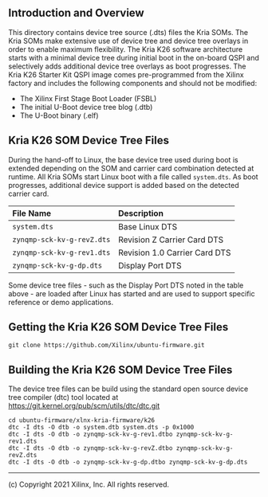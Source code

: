 Introduction and Overview
-------------------------
This directory contains device tree source (.dts) files the Kria SOMs.  The Kria SOMs make extensive use of device tree and device tree overlays in order to enable maximum flexibility.  The Kria K26 software architecture starts with a minimal device tree during initial boot in the on-board QSPI and selectively adds additional device tree overlays as boot progresses.  The Kria K26 Starter Kit QSPI image comes pre-programmed from the Xilinx factory and includes the following components and should not be modified:

* The Xilinx First Stage Boot Loader (FSBL)
* The initial U-Boot device tree blog (.dtb)
* The U-Boot binary (.elf)

Kria K26 SOM Device Tree Files
-----------------------------------------------------

During the hand-off to Linux, the base device tree used during boot is extended depending on the SOM and carrier card combination detected at runtime.  All Kria SOMs start Linux boot with a file called `system.dts`.  As boot progresses, additional device support is added based on the detected carrier card.

|   File Name                          | Description                       |
|   :-------------------------------   | :------------------------------   |
|   `system.dts`                         | Base Linux DTS                    |
|   `zynqmp-sck-kv-g-revZ.dts`           | Revision Z Carrier Card DTS       |
|   `zynqmp-sck-kv-g-rev1.dts`           | Revision 1.0 Carrier Card DTS     |
|   `zynqmp-sck-kv-g-dp.dts`             | Display Port DTS                  |

Some device tree files - such as the Display Port DTS noted in the table above - are loaded after Linux has started and are used to support specific reference or demo applications.

Getting the Kria K26 SOM Device Tree Files
---------------------------------------
```
git clone https://github.com/Xilinx/ubuntu-firmware.git
```

Building the Kria K26 SOM Device Tree Files
--------------------------------------------
The device tree files can be build using the standard open source device tree compiler (dtc) tool located at https://git.kernel.org/pub/scm/utils/dtc/dtc.git
```
cd ubuntu-firmware/xlnx-kria-firmware/k26
dtc -I dts -O dtb -o system.dtb system.dts -p 0x1000
dtc -I dts -O dtb -o zynqmp-sck-kv-g-rev1.dtbo zynqmp-sck-kv-g-rev1.dts
dtc -I dts -O dtb -o zynqmp-sck-kv-g-revZ.dtbo zynqmp-sck-kv-g-revZ.dts
dtc -I dts -O dtb -o zynqmp-sck-kv-g-dp.dtbo zynqmp-sck-kv-g-dp.dts
```

---
(c) Copyright 2021 Xilinx, Inc. All rights reserved.
